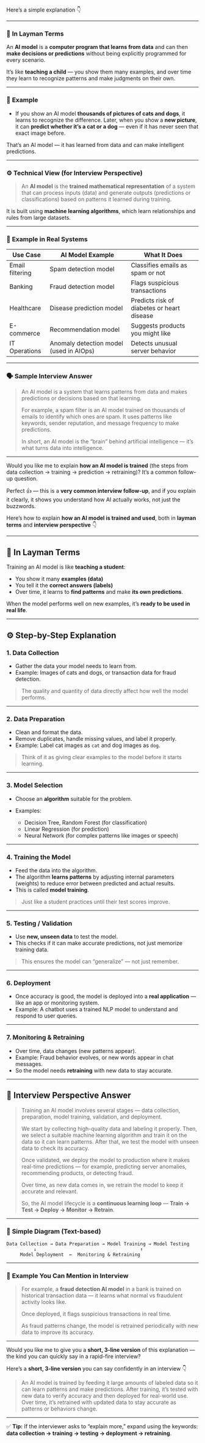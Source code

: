 Here’s a simple explanation 👇

---

### 🧠 **In Layman Terms**

An **AI model** is a **computer program that learns from data** and can then **make decisions or predictions** without being explicitly programmed for every scenario.

It’s like **teaching a child** — you show them many examples, and over time they learn to recognize patterns and make judgments on their own.

---

### 🧩 **Example**

* If you show an AI model **thousands of pictures of cats and dogs**, it learns to recognize the difference.
  Later, when you show a **new picture**, it can **predict whether it’s a cat or a dog** — even if it has never seen that exact image before.

That’s an AI model — it has learned from data and can make intelligent predictions.

---

### ⚙️ **Technical View (for Interview Perspective)**

> An **AI model** is the **trained mathematical representation** of a system that can process inputs (data) and generate outputs (predictions or classifications) based on patterns it learned during training.

It is built using **machine learning algorithms**, which learn relationships and rules from large datasets.

---

### 🧱 **Example in Real Systems**

| Use Case        | AI Model Example                        | What It Does                               |
| --------------- | --------------------------------------- | ------------------------------------------ |
| Email filtering | Spam detection model                    | Classifies emails as spam or not           |
| Banking         | Fraud detection model                   | Flags suspicious transactions              |
| Healthcare      | Disease prediction model                | Predicts risk of diabetes or heart disease |
| E-commerce      | Recommendation model                    | Suggests products you might like           |
| IT Operations   | Anomaly detection model (used in AIOps) | Detects unusual server behavior            |

---

### 🗣️ **Sample Interview Answer**

> An AI model is a system that learns patterns from data and makes predictions or decisions based on that learning.
>
> For example, a spam filter is an AI model trained on thousands of emails to identify which ones are spam. It uses patterns like keywords, sender reputation, and message frequency to make predictions.
>
> In short, an AI model is the “brain” behind artificial intelligence — it’s what turns data into intelligence.

---

Would you like me to explain **how an AI model is trained** (the steps from data collection → training → prediction → retraining)? It’s a common follow-up question.

Perfect 👍 — this is a **very common interview follow-up**, and if you explain it clearly, it shows you understand how AI actually works, not just the buzzwords.

Here’s how to explain **how an AI model is trained and used**, both in **layman terms** and **interview perspective** 👇

---

## 🧠 **In Layman Terms**

Training an AI model is like **teaching a student**:

* You show it many **examples (data)**
* You tell it the **correct answers (labels)**
* Over time, it learns to **find patterns** and make **its own predictions**.

When the model performs well on new examples, it’s **ready to be used in real life**.

---

## ⚙️ **Step-by-Step Explanation**

### **1. Data Collection**

* Gather the data your model needs to learn from.
* Example: Images of cats and dogs, or transaction data for fraud detection.

> The quality and quantity of data directly affect how well the model performs.

---

### **2. Data Preparation**

* Clean and format the data.
* Remove duplicates, handle missing values, and label it properly.
* Example: Label cat images as `cat` and dog images as `dog`.

> Think of it as giving clear examples to the model before it starts learning.

---

### **3. Model Selection**

* Choose an **algorithm** suitable for the problem.
* Examples:

  * Decision Tree, Random Forest (for classification)
  * Linear Regression (for prediction)
  * Neural Network (for complex patterns like images or speech)

---

### **4. Training the Model**

* Feed the data into the algorithm.
* The algorithm **learns patterns** by adjusting internal parameters (weights) to reduce error between predicted and actual results.
* This is called **model training**.

> Just like a student practices until their test scores improve.

---

### **5. Testing / Validation**

* Use **new, unseen data** to test the model.
* This checks if it can make accurate predictions, not just memorize training data.

> This ensures the model can “generalize” — not just remember.

---

### **6. Deployment**

* Once accuracy is good, the model is deployed into a **real application** — like an app or monitoring system.
* Example: A chatbot uses a trained NLP model to understand and respond to user queries.

---

### **7. Monitoring & Retraining**

* Over time, data changes (new patterns appear).
* Example: Fraud behavior evolves, or new words appear in chat messages.
* So the model needs **retraining** with new data to stay accurate.

---

## 💼 **Interview Perspective Answer**

> Training an AI model involves several stages — data collection, preparation, model training, validation, and deployment.
>
> We start by collecting high-quality data and labeling it properly. Then, we select a suitable machine learning algorithm and train it on the data so it can learn patterns. After that, we test the model with unseen data to check its accuracy.
>
> Once validated, we deploy the model to production where it makes real-time predictions — for example, predicting server anomalies, recommending products, or detecting fraud.
>
> Over time, as new data comes in, we retrain the model to keep it accurate and relevant.
>
> So, the AI model lifecycle is a **continuous learning loop** — **Train → Test → Deploy → Monitor → Retrain**.

---

### 🔁 **Simple Diagram (Text-based)**

```
Data Collection → Data Preparation → Model Training → Model Testing
          ↓                                      ↑
     Model Deployment  ←  Monitoring & Retraining
```

---

### 🎯 **Example You Can Mention in Interview**

> For example, a **fraud detection AI model** in a bank is trained on historical transaction data — it learns what normal vs fraudulent activity looks like.
>
> Once deployed, it flags suspicious transactions in real time.
>
> As fraud patterns change, the model is retrained periodically with new data to improve its accuracy.

---

Would you like me to give you a **short, 3-line version** of this explanation — the kind you can quickly say in a rapid-fire interview?


Here’s a **short, 3-line version** you can say confidently in an interview 👇

> An AI model is trained by feeding it large amounts of labeled data so it can learn patterns and make predictions.
> After training, it’s tested with new data to verify accuracy and then deployed for real-world use.
> Over time, it’s retrained with updated data to stay accurate as patterns or behaviors change.

---

✅ **Tip:**
If the interviewer asks to “explain more,” expand using the keywords:
**data collection → training → testing → deployment → retraining**.



